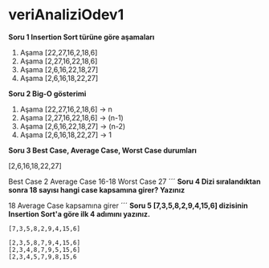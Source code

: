 # veriAnaliziOdev1
**Soru 1 Insertion Sort türüne göre aşamaları**

1. Aşama [22,27,16,2,18,6]
2. Aşama [2,27,16,22,18,6]
3. Aşama [2,6,16,22,18,27]
4. Aşama [2,6,16,18,22,27]

**Soru 2 Big-O gösterimi**


1. Aşama [22,27,16,2,18,6] -> n
2. Aşama [2,27,16,22,18,6] -> (n-1)
3. Aşama [2,6,16,22,18,27] -> (n-2)
4. Aşama [2,6,16,18,22,27] -> 1


**Soru 3 Best Case, Average Case, Worst Case durumları**

 [2,6,16,18,22,27]

Best Case 2
Average Case 16-18
Worst Case 27 
´´´
**Soru 4 Dizi sıralandıktan sonra 18 sayısı hangi case kapsamına girer? Yazınız**


18 Average Case kapsamına girer
´´´
**Soru 5 [7,3,5,8,2,9,4,15,6] dizisinin Insertion Sort'a göre ilk 4 adımını yazınız.**
```
[7,3,5,8,2,9,4,15,6] 

[2,3,5,8,7,9,4,15,6]
[2,3,4,8,7,9,5,15,6]
[2,3,4,5,7,9,8,15,6
